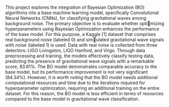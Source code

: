 This project explores the integration of Bayesian Optimization (BO) algorithms into
a base machine learning model, specifically Convolutional Neural Networks (CNNs), for classifying
gravitational waves among background noise. The primary objective is to evaluate whether optimizing hyperparameters using Bayesian Optimization enhances the performance of the base model.
For this purpose, a Kaggle [1] dataset that comprises real background noise (labeled 0) and simulated gravitational wave signals with noise (labeled 1) is used. Data with real noise is collected
from three detectors: LIGO Livingston, LIGO Hanford, and Virgo. Through data preprocessing
and training, the models effectively classify testing data, predicting the presence of gravitational
wave signals with a remarkable score, 83.61%. The BO model demonstrates comparable accuracy
to the base model, but its performance improvement is not very significant (84.34%). However, it
is worth noting that the BO model needs additional computational resources and time due to the
iterations required for hyperparameter optimization, requiring an additional training on the entire
dataset. For this reason, the BO model is less efficient in terms of resources compared to the base
model in gravitational wave classification.
